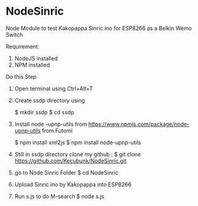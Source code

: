 # NodeSinric

Node Module to test Kakopappa Sinric.ino for ESP8266 as a Belkin Wemo Switch 

Requirement:
1. NodeJS installed
2. NPM installed

Do this Step
1. Open terminal using Ctrl+Alt+T 
2. Create ssdp directory using 
   
   $ mkdir ssdp
   $ cd ssdp
   
3. Install node -upnp-utils from https://www.npmjs.com/package/node-upnp-utils from Futomi

   $ npm install xml2js
   $ npm install node-upnp-utils
   
4. Still in ssdp directory clone my github :
   $ git clone https://github.com/Kecubunk/NodeSinric.git
   
5. go to Node Sinric Folder
   $ cd NodeSinric

6. Upload Sinric.ino by Kakopappa into ESP8266

7. Run s.js to do M-search 
   $ node s.js
